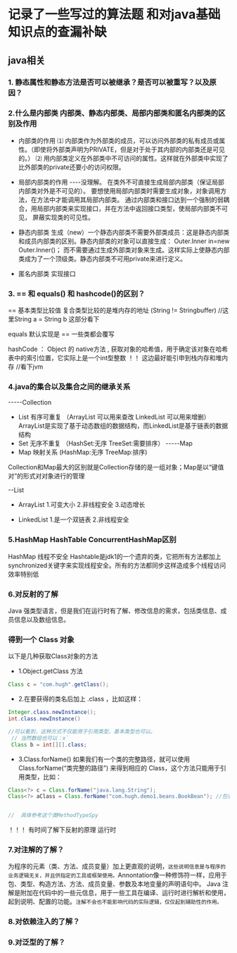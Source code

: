 # 记录了一些写过的算法题 和对java基础知识点的查漏补缺

## java相关

### 1. 静态属性和静态方法是否可以被继承？是否可以被重写？以及原因？

### 2.什么是内部类 内部类、静态内部类、局部内部类和匿名内部类的区别及作用

* 内部类的作用
⑴ 内部类作为外部类的成员，可以访问外部类的私有成员或属性。（即使将外部类声明为PRIVATE，但是对于处于其内部的内部类还是可见的。） 
⑵ 用内部类定义在外部类中不可访问的属性。这样就在外部类中实现了比外部类的private还要小的访问权限。

* 局部内部类的作用 ----没理解。
在类外不可直接生成局部内部类（保证局部内部类对外是不可见的）。
要想使用局部内部类时需要生成对象，对象调用方法，在方法中才能调用其局部内部类。
通过内部类和接口达到一个强制的弱耦合，用局部内部类来实现接口，并在方法中返回接口类型，使局部内部类不可见，
屏蔽实现类的可见性。

* 静态内部类
生成（new）一个静态内部类不需要外部类成员：这是静态内部类和成员内部类的区别。静态内部类的对象可以直接生成： 
Outer.Inner in=new Outer.Inner()； 
而不需要通过生成外部类对象来生成。这样实际上使静态内部类成为了一个顶级类。静态内部类不可用private来进行定义。

* 匿名内部类
实现接口

### 3. == 和 equals() 和 hashcode()的区别？
== 基本类型比较值     复合类型比较的是堆内存的地址 (String != Stringbuffer) //这里String a = String b 这部分看下

equals 默认实现是 == 一些类都会覆写

hashCode ： Object 的 native方法 , 获取对象的哈希值，用于确定该对象在哈希表中的索引位置，它实际上是一个int型整数
！！ 这边最好能引申到栈内存和堆内存  //看下jvm

### 4.java的集合以及集合之间的继承关系

-----Collection
* List 有序可重复   （ArrayList 可以用来查改  LinkedList 可以用来增删） ArrayList是实现了基于动态数组的数据结构，而LinkedList是基于链表的数据结构
* Set  无序不重复  （HashSet:无序   TreeSet:需要排序）
-----Map
* Map  映射关系     (HashMap:无序  TreeMap:排序)

Collection和Map最大的区别就是Collection存储的是一组对象；Map是以“键值对”的形式对对象进行的管理

--List

* ArrayList
1.可变大小
2.非线程安全
3.动态增长

* LinkedList
1.是一个双链表
2.非线程安全


### 5.HashMap HashTable ConcurrentHashMap区别
HashMap 线程不安全
Hashtable是jdk1的一个遗弃的类，它把所有方法都加上synchronized关键字来实现线程安全。所有的方法都同步这样造成多个线程访问效率特别低


### 6.对反射的了解
Java 强类型语言，但是我们在运行时有了解、修改信息的需求，包括类信息、成员信息以及数组信息。

### 得到一个 Class 对象
以下是几种获取Class对象的方法
* 1.Object.getClass 方法
```java
Class c = "com.hugh".getClass();

```

* 2.在要获得的类名后加上 .class ，比如这样：
```java
Integer.class.newInstance();
int.class.newInstance()

//可以看到，这种方式不仅能用于引用类型，基本类型也可以。
 // 当然数组也可以：x`
 Class b = int[][].class;
```

* 3.Class.forName()
如果我们有一个类的完整路径，就可以使用 Class.forName(“类完整的路径”) 来得到相应的 Class，这个方法只能用于引用类型，比如：

```java
Class<?> c = Class.forName("java.lang.String");
Class<?> aClass = Class.forName("com.hugh.demo1.beans.BookBean"); //包名加路径


//  具体参考这个类MethodTypeSpy
```

！！！ 有时间了解下反射的原理 运行时



### 7.对注解的了解？
为程序的元素（类、方法、成员变量）加上更直观的说明，`这些说明信息是与程序的业务逻辑无关，并且供指定的工具或框架使用。`Annontation像一种修饰符一样，应用于包、类型、构造方法、方法、成员变量、参数及本地变量的声明语句中。 
Java 注解是附加在代码中的一些元信息，用于一些工具在编译、运行时进行解析和使用，起到说明、配置的功能。`注解不会也不能影响代码的实际逻辑，仅仅起到辅助性的作用。`






### 8.对依赖注入的了解？


### 9.对泛型的了解？

